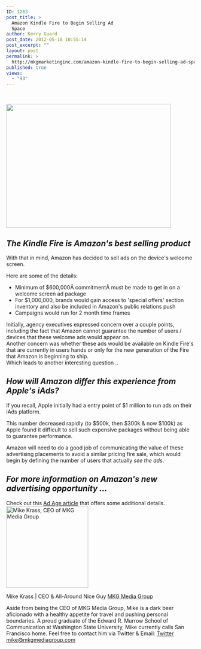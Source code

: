 ```yaml
---
ID: 1283
post_title: >
  Amazon Kindle Fire to Begin Selling Ad
  Space
author: Kerry Guard
post_date: 2012-05-18 10:55:14
post_excerpt: ""
layout: post
permalink: >
  http://mkgmarketinginc.com/amazon-kindle-fire-to-begin-selling-ad-space/
published: true
views:
  - "93"
---
```

&nbsp;

<img class="aligncenter size-full wp-image-1287" title="Kindle-Fire-Tablet" src="http://mkgmediagroup.com/wp-content/uploads/2012/05/Kindle-Fire-Tablet.jpeg" alt="" width="440" height="330" />
<h2><em>The Kindle Fire is Amazon's best selling product</em></h2>
With that in mind, Amazon has decided to sell ads on the device's welcome screen.

Here are some of the details:
<ul>
	<li>Minimum of $600,000Â commitmentÂ must be made to get in on a welcome screen ad package</li>
	<li>For $1,000,000, brands would gain access to 'special offers' section inventory and also be included in Amazon's public relations push</li>
	<li>Campaigns would run for 2 month time frames</li>
</ul>
<div>Initially, agency executives expressed concern over a couple points, including the fact that Amazon cannot guarantee the number of users / devices that these welcome ads would appear on.</div>
<div></div>
<div>Another concern was whether these ads would be available on Kindle Fire's that are currently in users hands or only for the new generation of the Fire that Amazon is beginning to ship.</div>
<div></div>
<div>Which leads to another interesting question ..</div>
<h2><em>How will Amazon differ this experience from Apple's iAds?</em></h2>
If you recall, Apple initially had a entry point of $1 million to run ads on their iAds platform.

This number decreased rapidly (to $500k, then $300k &amp; now $100k) as Apple found it difficult to sell such expensive packages without being able to guarantee performance.

Amazon will need to do a good job of communicating the value of these advertising placements to avoid a similar pricing fire sale, which would begin by defining the number of users that actually <em>see the ads</em>.
<h2><em>For more information on Amazon's new advertising opportunity ...</em></h2>
Check out this <a href="http://adage.com/article/digital/amazon-sell-ads-kindle-fire-screen-600k/234830/" target="_blank">Ad Age article</a> that offers some additional details.

<img src="http://mkgmediagroup.com/wp-content/uploads/2011/08/mk_median_bw_head.jpeg" alt="Mike Krass, CEO of MKG Media Group" width="219" height="218" class="alignleft size-full wp-image-1794" />

<span itemprop="jobTitle">Mike Krass | CEO & All-Around Nice Guy</span>
<a href="http://www.mkgmediagroup.com" itemprop="url">MKG Media Group</a>
</span>

Aside from being the CEO of MKG Media Group, Mike is a dark beer aficionado with a healthy appetite for travel and pushing personal boundaries. A proud graduate of the Edward R. Murrow School of Communication at Washington State University, Mike currently calls San Francisco home. Feel free to contact him via Twitter & Email:
<a href="http://www.twitter.com/mikekrass" itemprop="url">Twitter</a>
<a href="mailto:mike@mkgmediagroup.com" itemprop="email">mike@mkgmediagroup.com</a>
</div>